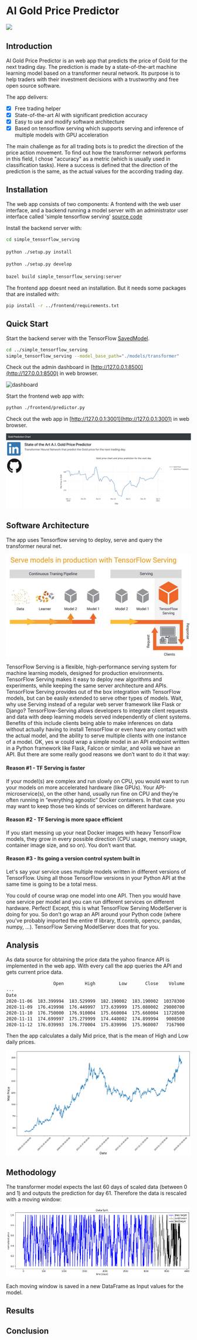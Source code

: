 # AI Gold Price Predictor

![](https://www.artnet.de/WebServices/images/ll00357lldm1VJFgETeR3CfDrCWvaHBOcBubF/hajime-sorayama-sexy-robot-gold-be@rbrick-1000.jpg)

## Introduction

AI Gold Price Predictor is an web app that predicts the price of Gold for the next trading day. The prediction is made by a state-of-the-art machine learning model based on a transformer neural network. Its purpose is to help traders with their investment decisions with a trustworthy and free open source software.

The app delivers:
* [x] Free trading helper 
* [x] State-of-the-art AI with significant prediction accuracy
* [x] Easy to use and modify software architecture 
* [x] Based on tensorflow serving which supports serving and inference of multiple models with GPU acceleration

The main challenge as for all trading bots is to predict the direction of the price action movement. To find out how the transformer network performs in this field, I chose  "accuracy" as a metric (which is usually used in classification tasks). Here a success is defined that the direction of the prediction is the same, as the actual values for the according trading day.

## Installation

The web app consists of two components: 
A frontend with the web user interface, and a backend running a model server with an administrator user interface called 'simple tensorflow serving' [source code](https://github.com/dachkovski/simple_tensorflow_serving)

Install the backend server with:

```bash
cd simple_tensorflow_serving

python ./setup.py install

python ./setup.py develop

bazel build simple_tensorflow_serving:server

```

The frontend app doesnt need an installation. But it needs some packages that are installed with:

```bash
pip install -r ../frontend/requirements.txt

```


## Quick Start

Start the backend server with the TensorFlow [SavedModel](https://www.tensorflow.org/programmers_guide/saved_model).

```bash
cd ../simple_tensorflow_serving
simple_tensorflow_serving --model_base_path="./models/transformer"
```

Check out the admin dashboard in [http://127.0.0.1:8500](http://127.0.0.1:8500) in web browser.
 
![dashboard](https://github.com/Dachkovski/simple_tensorflow_serving/blob/9064944828d35f1c30e2dcd82f409802ad5f59d3/images/dashboard.png)

Start the frontend web app with:

```bash
python ./frontend/predictor.py
```

Check out the web app in [http://127.0.0.1:3001](http://127.0.0.1:3001) in web browser.
 
![frontend](./frontend/static/images/frontend.png)

## Software Architecture
The app uses Tensorflow serving to deploy, serve and query the transformer neural net.

![tf_serving](./frontend/static/images/tf_serving.jpg)

TensorFlow Serving is a flexible, high-performance serving system for machine learning models, designed for production environments.
TensorFlow Serving makes it easy to deploy new algorithms and experiments, while keeping the same server architecture and APIs.
TensorFlow Serving provides out of the box integration with TensorFlow models, but can be easily extended to serve other types of models.
Wait, why use Serving instead of a regular web server framework like Flask or Django?
TensorFlow-Serving allows developers to integrate client requests and data with deep learning models served independently of client systems.
Benefits of this include clients being able to make inferences on data without actually having to install TensorFlow or even have any contact with the actual model, and the ability to serve multiple clients with one instance of a model.
OK, yes w could wrap a simple model in an API endpoint written in a Python framework like Flask, Falcon or similar, and voilá we have an API. But there are some really good reasons we don’t want to do it that way:

#### Reason #1 - TF Serving is faster
If your model(s) are complex and run slowly on CPU, you would want to run your models on more accelerated hardware (like GPUs). Your API-microservice(s), on the other hand, usually run fine on CPU and they’re often running in “everything agnostic” Docker containers. In that case you may want to keep those two kinds of services on different hardware.
#### Reason #2 - TF Serving is more space efficient
If you start messing up your neat Docker images with heavy TensorFlow models, they grow in every possible direction (CPU usage, memory usage, container image size, and so on). You don’t want that.
#### Reason #3 - Its going a version control system built in
Let's say your service uses multiple models written in different versions of TensorFlow. Using all those TensorFlow versions in your Python API at the same time is going to be a total mess.

You could of course wrap one model into one API. Then you would have one service per model and you can run different services on different hardware. Perfect! Except, this is what TensorFlow Serving ModelServer is doing for you. So don’t go wrap an API around your Python code (where you’ve probably imported the entire tf library, tf.contrib, opencv, pandas, numpy, …). TensorFlow Serving ModelServer does that for you.

## Analysis

As data source for obtaining the price data the yahoo finance API is implemented in the web app. With every call the app queries the API and gets current price data. 
```
                  Open        High         Low       Close    Volume  ...
Date                                                                   
2020-11-06  183.399994  183.529999  182.190002  183.190002  10378300   
2020-11-09  176.419998  176.449997  173.639999  175.080002  29800700   
2020-11-10  176.750000  176.910004  175.660004  175.660004  11728500   
2020-11-11  174.699997  175.279999  174.440002  174.899994   9008500   
2020-11-12  176.039993  176.770004  175.839996  175.960007   7167900   
```
Then the app calculates a daily Mid price, that is the mean of High and Low daily prices. 

![gold_chart](./frontend/static/images/gold_chart.png)

## Methodology
The transformer model expects the last 60 days of scaled data (between 0 and 1) and outputs the prediction for day 61. Therefore the data is rescaled with a moving window:

![scaled_chart](./frontend/static/images/scaled_chart.png)

Each moving window is saved in a new DataFrame as Input values for the model.

## Results

## Conclusion